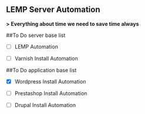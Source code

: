 ## LEMP Server Automation

**> Everything about time we need to save time always**

##To Do server base list
- [ ] LEMP Automation
- [ ] Varnish Install Automation




##To Do application base list 
- [x] Wordpress Install Automation
- [ ] Prestashop Install Automation
- [ ] Drupal Install Automation


